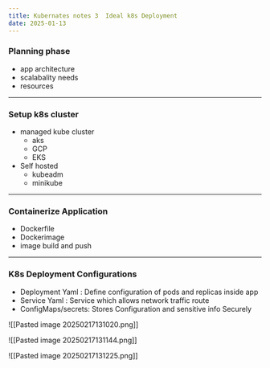 ```yaml
---
title: Kubernates notes 3  Ideal k8s Deployment
date: 2025-01-13
---
```


### Planning phase 
- app architecture
- scalabality needs 
- resources
---
### Setup k8s cluster

- managed kube cluster
	- aks
	- GCP
	- EKS
- Self hosted
	- kubeadm
	- minikube

---
### Containerize Application
- Dockerfile
- Dockerimage
- image build and push

---
### K8s Deployment Configurations

- Deployment Yaml : Define configuration of pods and replicas inside app
- Service Yaml : Service which allows network traffic route
- ConfigMaps/secrets: Stores Configuration and sensitive info Securely

![[Pasted image 20250217131020.png]]


![[Pasted image 20250217131144.png]]

![[Pasted image 20250217131225.png]]




